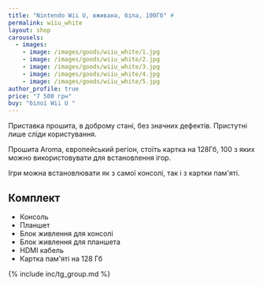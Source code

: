 ```yaml
---
title: "Nintendo Wii U, вживана, біла, 100Гб" #
permalink: wiiu_white
layout: shop
carousels:
  - images: 
    - image: /images/goods/wiiu_white/1.jpg
    - image: /images/goods/wiiu_white/2.jpg
    - image: /images/goods/wiiu_white/3.jpg
    - image: /images/goods/wiiu_white/4.jpg
    - image: /images/goods/wiiu_white/5.jpg
author_profile: true
price: "7 500 грн"
buy: "білої Wii U "
---
```


Приставка прошита, в доброму стані, без значних дефектів. Пристутні лише сліди користування.

Прошита Aroma, європейський регіон, стоїть картка на 128Гб, 100 з яких можно використовувати для встановлення ігор. 

Ігри можна встановлювати як з самої консолі, так і з картки пам'яті. 

## Комплект
- Консоль
- Планшет
- Блок живлення для консолі 
- Блок живлення для планшета 
- HDMI кабель 
- Картка пам'яті на 128 Гб

{% include inc/tg_group.md %}